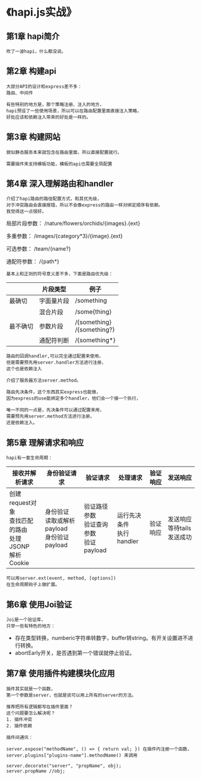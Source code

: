 # 《hapi.js实战》
## 第1章 hapi简介
```
吹了一波hapi，什么都没说。
```
                   

## 第2章 构建api
```
大部分API的设计和express差不多：
路由、中间件

有些特别的地方是，那个策略注册、注入的地方，
hapi预设了一些使用场景，所以可以在路由配置里面直接注入策略，
好处应该和依赖注入带来的好处是一样的。
```


## 第3章 构建网站

```
貌似静态服务本来就包含在路由里面，所以直接配置就行。

需要插件来支持模板功能，模板的api也需要全局配置
```


## 第4章 深入理解路由和handler

```
介绍了hapi路由的路径配置方式，和其优先级，
对于冲突路由会直接报错，所以不会像express的路由一样对绑定顺序有依赖。
我觉得这一点很好。
```
局部片段参数：
/nature/flowers/orchids/{images}.{ext}

多重参数：
/images/{category*3}/{image}.{ext}

可选参数：
/team/{name?}

通配符参数：
/{path*}

```
基本上和正则的符号意义差不多，下面是路由优先级：
```

||片段类型|例子|
|---|---|---|
|最确切|字面量片段|/something|
||混合片段|/some{thing}|
|最不确切|参数片段|/{something} <br> /{something?}|
||通配符判断|/{something*}|

```
路由的回调handler,可以完全通过配置来使用，
但是需要预先用server.handler方法进行注册，
这个也是依赖注入
```

```
介绍了服务器方法server.method。
```

```
路由先决条件，这个东西其实express也能做，
因为express的use能绑定多个handler，他们会一个接一个执行，

唯一不同的一点是，先决条件可以通过配置来用，
需要预先用server.method方法进行注册，
还是依赖注入。
```

## 第5章 理解请求和响应

```
hapi有一套生命周期：
```
|接收并解析请求|身份验证请求|验证请求|处理请求|验证响应|发送响应|
|---|---|---|---|---|---|
|创建request对象<br>查找匹配的路由<br>处理JSONP<br>解析Cookie|身份验证<br>读取或解析payload<br>身份验证payload|验证路径参数<br>验证查询参数<br>验证payload|运行先决条件<br>执行handler|验证响应|发送响应<br>等待tails发送成功|

```
可以用server.ext(event, method, [options])
在生命周期钩子上做扩展。
```

## 第6章 使用Joi验证
```
Joi是一个验证库，
只举一些有特色的地方：
```
* 存在类型转换，numberic字符串转数字，buffer转string。有开关设置进不进行转换。
* abortEarly开关，是否遇到第一个错误就停止验证。


## 第7章 使用插件构建模块化应用

```
插件其实就是一个函数，
第一个参数是server，也就是说可以用上所有的server的方法。

推荐把所有逻辑都写在插件里面？
这个问题要怎么解决呢？
1. 插件冲突
2. 插件依赖
```

```
插件间通讯：

server.expose("methodName", () => { return val; }) 在插件内注册一个函数，
server.plugins["plugins-name"].methodName() 来调用

server.decorate("server", "propName", obj);
server.propName //obj;
```